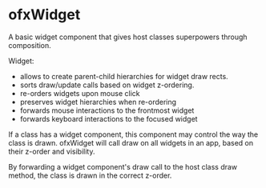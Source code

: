 # ofxWidget

A basic widget component that gives host classes superpowers
through composition.

Widget:

+ allows to create parent-child hierarchies for widget draw
  rects.
+ sorts draw/update calls based on widget z-ordering. 
+ re-orders widgets upon mouse click
+ preserves widget hierarchies when re-ordering
+ forwards mouse interactions to the frontmost widget
+ forwards keyboard interactions to the focused widget

If a class has a widget component, this component may
control the way the class is drawn. ofxWidget will call draw
on all widgets in an app, based on their z-order and
visibility. 

By forwarding a widget component's draw call to the host
class draw method, the class is drawn in the correct
z-order.

